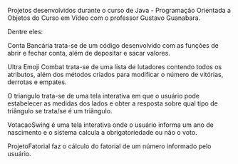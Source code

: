 Projetos desenvolvidos durante o curso de Java - Programação Orientada a Objetos do Curso em Vídeo com o professor Gustavo Guanabara.

Dentre eles: 

Conta Bancária trata-se de um código desenvolvido com as funções de abrir e fechar conta, além de depositar e sacar valores.

Ultra Emoji Combat trata-se de uma lista de lutadores contendo todos os atributos, além dos métodos criados para modificar o número de vitórias, derrotas e empates.

O triangulo trata-se de uma tela interativa em que o usuário pode estabelecer as medidas dos lados e obter a resposta sobre qual tipo de triângulo se trata/se é um triângulo.

VotacaoSwing é uma tela interativa onde o usuário informa um ano de nascimento e o sistema calcula a obrigatoriedade ou não o voto.

ProjetoFatorial faz o cálculo do fatorial de um número informado pelo usuário.
